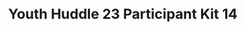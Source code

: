 ---
title: Youth Huddle 23 Participant Kit 14
redirect_to: https://drive.google.com/drive/folders/1q3ZDX2x6xBh9_pMScW1btYfmIrg7pn_Z?usp=share_link
redirect_from: 
  - /YH23Kit-MayaDeCastro
  - /yh23kit-mayadecastro
---